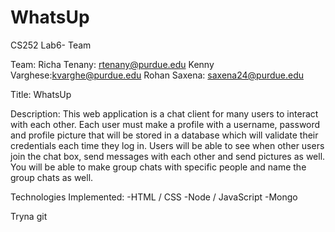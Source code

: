 # WhatsUp
CS252 Lab6- Team

Team:
Richa Tenany: rtenany@purdue.edu
Kenny Varghese:kvarghe@purdue.edu
Rohan Saxena: saxena24@purdue.edu


Title:
WhatsUp

Description:
This web application is a chat client for many users to interact with each other.
Each user must make a profile with a username, password and profile picture that will be stored in a database which will validate their credentials each time they log in.
Users will be able to see when other users join the chat box, send messages with each other and send pictures as well.
You will be able to make group chats with specific people and name the group chats as well.

Technologies Implemented:
   -HTML / CSS
   -Node / JavaScript
   -Mongo

Tryna git
